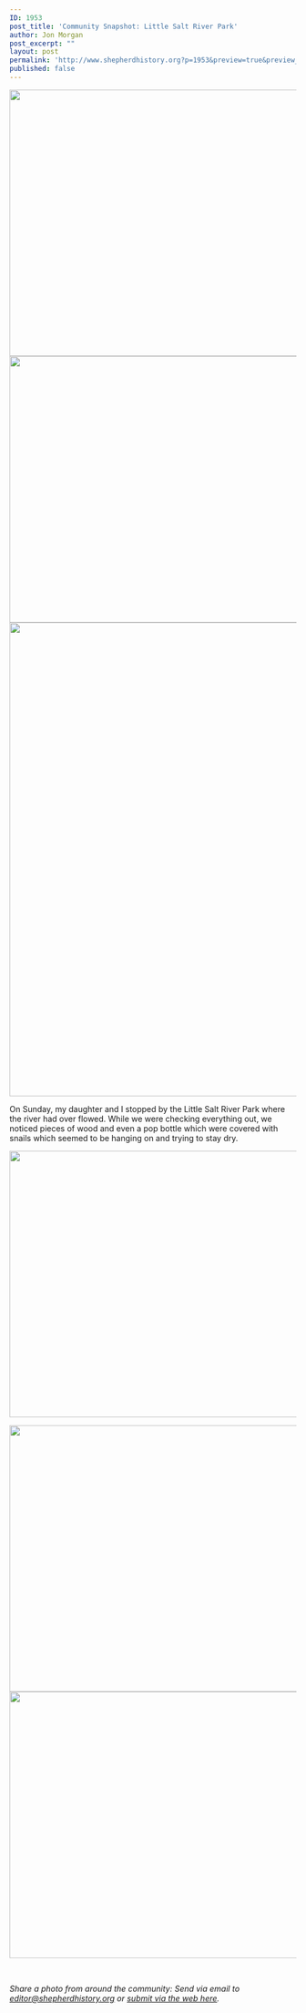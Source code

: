 ```yaml
---
ID: 1953
post_title: 'Community Snapshot: Little Salt River Park'
author: Jon Morgan
post_excerpt: ""
layout: post
permalink: 'http://www.shepherdhistory.org?p=1953&preview=true&preview_id=1953'
published: false
---
```

<img title="" src="http://www.shepherdhistory.org/wp-content/uploads/2017/06/null-37.jpeg" alt="" width="624" height="468" />

<img title="" src="http://www.shepherdhistory.org/wp-content/uploads/2017/06/null-38.jpeg" alt="" width="624" height="468" />

<img title="" src="http://www.shepherdhistory.org/wp-content/uploads/2017/06/null-39.jpeg" alt="" width="624" height="832" />

On Sunday, my daughter and I stopped by the Little Salt River Park where the river had over flowed. While we were checking everything out, we noticed pieces of wood and even a pop bottle which were covered with snails which seemed to be hanging on and trying to stay dry.

<img title="" src="http://www.shepherdhistory.org/wp-content/uploads/2017/06/null-41.jpeg" alt="" width="624" height="468" />

<i><img title="" src="http://www.shepherdhistory.org/wp-content/uploads/2017/06/null-43.jpeg" alt="" width="624" height="468" /><img title="" src="http://www.shepherdhistory.org/wp-content/uploads/2017/06/null-45.jpeg" alt="" width="624" height="468" /></i>

&nbsp;

<i>Share a photo from around the community: Send via email to <a href="mailto:editor@shepherdhistory.org">editor@shepherdhistory.org</a> or <a href="https://midmichiganpulse.freshdesk.com/support/tickets/new">submit via the web here</a>.</i>